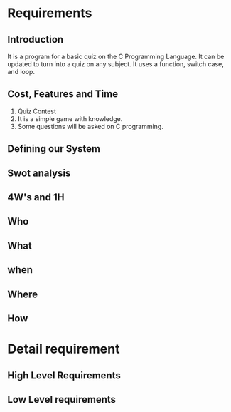 # Requirements
## Introduction
It is a program for a basic quiz on the C Programming Language. It can be updated to turn into a quiz on any subject. It uses a function, switch case, and loop.
## Cost, Features and Time
1.  Quiz Contest
2.  It is a simple game with knowledge.
3.  Some questions will be asked on C programming.
## Defining our System
## Swot analysis
## 4W's and 1H
## Who
## What
## when
## Where
## How
# Detail requirement
## High Level Requirements
## Low Level requirements
